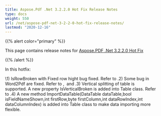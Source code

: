 ```yaml
---
title: Aspose.Pdf .Net 3.2.2.0 Hot Fix Release Notes
type: docs
weight: 550
url: /net/aspose-pdf-net-3-2-2-0-hot-fix-release-notes/
lastmod: "2020-12-16"
---
```


{{% alert color="primary" %}} 

This page contains release notes for [Aspose.PDF .Net 3.2.2.0 Hot Fix](http://www.aspose.com/downloads/pdf/net/new-releases/aspose.pdf-.net-3.2.2.0-hot-fix/)

{{% /alert %}} 

In this hotfix: 

\1) IsRowBroken with Fixed row hight bug fixed. Refer to .2) Some bug in Word2Pdf are fixed. Refer to ,  and .3) Vertical splitting of table is supported. A new property IsVerticalBroken is added into Table class. Refer to .4) A new method ImportDataTable(DataTable dataTable,bool isFieldNameShown,int firstRow,byte firstColumn,int dataRowIndex,int dataColumnIndex) is added into Table class to make data importing more flexible.
